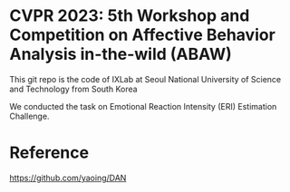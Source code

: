 # CVPR 2023: 5th Workshop and Competition on Affective Behavior Analysis in-the-wild (ABAW)

This git repo is the code of IXLab at Seoul National University of Science and Technology from South Korea

We conducted the task on Emotional Reaction Intensity (ERI) Estimation Challenge.

# Reference
https://github.com/yaoing/DAN

